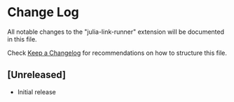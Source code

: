 # Change Log

All notable changes to the "julia-link-runner" extension will be documented in this file.

Check [Keep a Changelog](http://keepachangelog.com/) for recommendations on how to structure this file.

## [Unreleased]

- Initial release